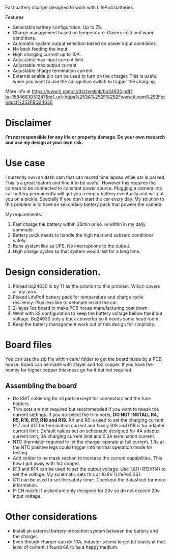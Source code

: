 Fast battery charger designed to work with LifePo4 batteries.

Features
* Selectable battery configuration. Up to 7S.
* Charge management based on temperature. Covers cold and warm conditions.
* Automatic system output selection based on power input conditions.
* No back feeding the input.
* High charging current up to 10A.
* Adjustable max input current limit.
* Adjustable max output current.
* Adjustable charge termination current.
* External enable pin can be used to turn on the charger. This is useful when you want to use the car ignition switch to trigger the charging.

More info at https://www.ti.com/lit/ds/symlink/bq24630.pdf?ts=1594663051247&ref_url=https%253A%252F%252Fwww.ti.com%252Fproduct%252FBQ24630

# Disclaimer

**I’m not responsible for any life or property damage. Do your own research and use my design at your own risk.**

# Use case

I currently own an dash cam that can record time lapses while car is parked. This is a great feature and find it to be useful. However this requires the camera to be connected to constant power source. Plugging a camera into car battery permanently will get you a empty battery eventually and will put you on a pickle. Specially if you don’t start the car every day. My solution to this problem is to have an secondary battery pack that powers the camera. 

My requirements:
1) Fast charge the battery within 20min or so. ie within in my daily commute.
2) Battery pack needs to handle the high heat and subzero conditions safely.
3) Runs system like as UPS. No interruptions to the output.
4) High charge cycles so that system would last for a long time.

# Design consideration.
1)	Picked bq24630 ic by TI as the solution to this problem. Which covers all my asks.
2)	Picked LifePo4 battery pack for temperature and charge cycle resiliency. Plus less like to detonate inside the car.
3)	2-layes 1oz board to make PCB house manufacturing cost down.
4)	Went with 3S configuration to keep the battery voltage bellow the input voltage. Bq24630 only a buck converter so it needs some head room.
5)	Keep the battery management work out of this design for simplicity.

# Board files

You can use the zip file within cam/ folder to get the board made by a PCB house. Board can be made with 2layer and 1oz copper. If you have the money for higher copper thickness go for it but not required. 

## Assembling the board

* Do SMT soldering for all parts except for connectors and the fuse holders. 
* Trim pots are not required but recommended if you want to tweak the current settings. If you do select the trim ports, **DO NOT INSTALL R4, R5, R16, R17, R18 and R19.** R4 and R5 is used to set the charging  current, R17 and R17 for termination current and finally R18 and R19 is for adapter current limit. Default values set on schematic designed for 4A adapter current limit, 3A charging current limit and 0.3A termination current.
* NTC thermistor required to let the charger operate at full current. 1.9v at the NTC positive legs could trigger into normal operation mode for testing.
* Add solder to no mask section to increase the current capabilities. This how I got away with 1oz copper.
* R13 and R14 can be used to set the output voltage. Use 1.8(1+R13/R14) to set the voltage. My schematic sets this at 10.8V (LifePo4 3S).
* C11 can be used to set the safety timer. Checkout the datasheet for more information.
* P-CH mosfet I picked are only designed for 20v so do not exceed 20v input voltage.

# Other considerations

*	Install an external battery protection system between the battery and the charger. 
*	Even though charger can do 10A, inductor seems to get bit toasty at that level of current. I found 6A to be a happy medium. 



